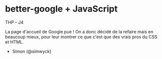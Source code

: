 # better-google + JavaScript
THP - J4

La page d'accueil de Google pue ! On a donc décidé de la refaire mais en beaucoup mieux, pour leur montrer ce que c'est que des vrais pros du CSS et HTML.

 - Simon (@simwyck)

